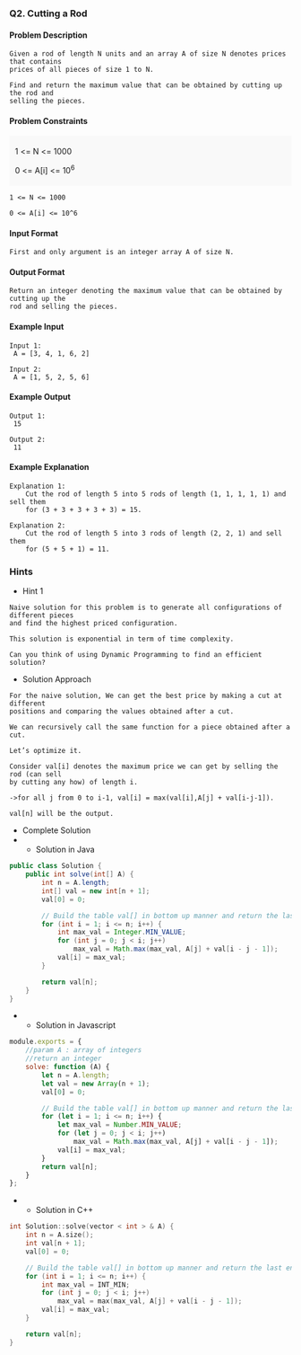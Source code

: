 ### Q2. Cutting a Rod
#### Problem Description
```text
Given a rod of length N units and an array A of size N denotes prices that contains 
prices of all pieces of size 1 to N.

Find and return the maximum value that can be obtained by cutting up the rod and 
selling the pieces.
```
#### Problem Constraints
<div style="background-color: #f9f9f9; padding: 5px 10px;">
    <p>1 &lt;= N &lt;= 1000</p>
    <p>0 &lt;= A[i] &lt;= 10<sup>6</sup></p>
</div>

```text
1 <= N <= 1000

0 <= A[i] <= 10^6
```
#### Input Format
```text
First and only argument is an integer array A of size N.
```
#### Output Format
```text
Return an integer denoting the maximum value that can be obtained by cutting up the 
rod and selling the pieces.
```
#### Example Input
```text
Input 1:
 A = [3, 4, 1, 6, 2]

Input 2:
 A = [1, 5, 2, 5, 6]
```
#### Example Output
```text
Output 1:
 15

Output 2:
 11
```
#### Example Explanation
```text
Explanation 1:
    Cut the rod of length 5 into 5 rods of length (1, 1, 1, 1, 1) and sell them 
    for (3 + 3 + 3 + 3 + 3) = 15.

Explanation 2:
    Cut the rod of length 5 into 3 rods of length (2, 2, 1) and sell them 
    for (5 + 5 + 1) = 11.
```
### Hints
* Hint 1
```text
Naive solution for this problem is to generate all configurations of different pieces 
and find the highest priced configuration.

This solution is exponential in term of time complexity.

Can you think of using Dynamic Programming to find an efficient solution?
```
* Solution Approach
```text
For the naive solution, We can get the best price by making a cut at different 
positions and comparing the values obtained after a cut.

We can recursively call the same function for a piece obtained after a cut.

Let’s optimize it.

Consider val[i] denotes the maximum price we can get by selling the rod (can sell 
by cutting any how) of length i.

->for all j from 0 to i-1, val[i] = max(val[i],A[j] + val[i-j-1]).

val[n] will be the output.
```
* Complete Solution
* * Solution in Java
```java
public class Solution {
    public int solve(int[] A) {
        int n = A.length;
        int[] val = new int[n + 1];
        val[0] = 0;

        // Build the table val[] in bottom up manner and return the last entry from the table
        for (int i = 1; i <= n; i++) {
            int max_val = Integer.MIN_VALUE;
            for (int j = 0; j < i; j++)
                max_val = Math.max(max_val, A[j] + val[i - j - 1]);
            val[i] = max_val;
        }

        return val[n];
    }
}
```
* * Solution in Javascript
```javascript
module.exports = {
    //param A : array of integers
    //return an integer
    solve: function (A) {
        let n = A.length;
        let val = new Array(n + 1);
        val[0] = 0;

        // Build the table val[] in bottom up manner and return the last entry from the table
        for (let i = 1; i <= n; i++) {
            let max_val = Number.MIN_VALUE;
            for (let j = 0; j < i; j++)
                max_val = Math.max(max_val, A[j] + val[i - j - 1]);
            val[i] = max_val;
        }
        return val[n];
    }
};
```
* * Solution in C++
```cpp
int Solution::solve(vector < int > & A) {
    int n = A.size();
    int val[n + 1];
    val[0] = 0;

    // Build the table val[] in bottom up manner and return the last entry from the table
    for (int i = 1; i <= n; i++) {
        int max_val = INT_MIN;
        for (int j = 0; j < i; j++)
            max_val = max(max_val, A[j] + val[i - j - 1]);
        val[i] = max_val;
    }

    return val[n];
}
```


